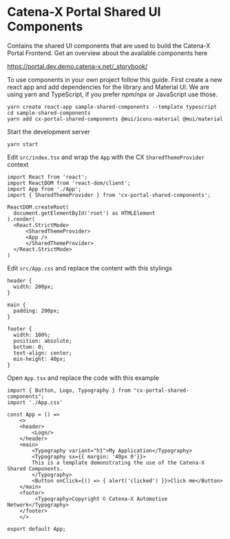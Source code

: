 # Catena-X Portal Shared UI Components

Contains the shared UI components that are used to build the Catena-X Portal Frontend.
Get an overview about the available components here

https://portal.dev.demo.catena-x.net/_storybook/

To use components in your own project follow this guide.
First create a new react app and add dependencies for the library and Material UI.
We are using yarn and TypeScript, if you prefer npm/npx or JavaScript use those.

	yarn create react-app sample-shared-components --template typescript
	cd sample-shared-components
	yarn add cx-portal-shared-components @mui/icons-material @mui/material


Start the development server

	yarn start


Edit `src/index.tsx` and wrap the `App` with the CX `SharedThemeProvider` context

	import React from 'react';
	import ReactDOM from 'react-dom/client';
	import App from './App';
	import { SharedThemeProvider } from 'cx-portal-shared-components';

	ReactDOM.createRoot(
	  document.getElementById('root') as HTMLElement
	).render(
	  <React.StrictMode>
	      <SharedThemeProvider>
		  <App />
	      </SharedThemeProvider>
	  </React.StrictMode>
	)


Edit `src/App.css` and replace the content with this stylings

	header {
	  width: 200px;
	}

	main {
	  padding: 200px;
	}

	footer {
	  width: 100%;
	  position: absolute;
	  bottom: 0;
	  text-align: center;
	  min-height: 40px;
	}


Open `App.tsx` and replace the code with this example

	import { Button, Logo, Typography } from "cx-portal-shared-components";
	import './App.css'

	const App = () => 
	    <>
		<header>
		    <Logo/>
		</header>
		<main>
		    <Typography variant="h1">My Application</Typography>
		    <Typography sx={{ margin: '40px 0'}}>
			This is a template demonstrating the use of the Catena-X Shared Components.
		    </Typography>
		    <Button onClick={() => { alert('clicked') }}>Click me</Button>
		</main>
		<footer>
		     <Typography>Copyright © Catena-X Automotive Network</Typography>          
		</footer>
	    </>

	export default App;

